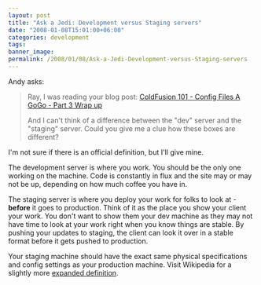 ```yaml
---
layout: post
title: "Ask a Jedi: Development versus Staging servers"
date: "2008-01-08T15:01:00+06:00"
categories: development 
tags: 
banner_image: 
permalink: /2008/01/08/Ask-a-Jedi-Development-versus-Staging-servers
---
```


Andy asks:

<blockquote>
<p>
Ray, I was reading your blog post:
<a href="http://www.raymondcamden.com/index.cfm/2005/9/8/ColdFusion-101-Config-Files-AGoGo-Part-3-Wrap-Up
">ColdFusion 101 - Config Files A GoGo - Part 3 Wrap up</a>

And I can't think of a difference between the "dev" server
and the "staging" server.  Could you give me a clue how these boxes are different?
</p>
</blockquote>

I'm not sure if there is an official definition, but I'll give mine.

The development server is where you work. You should be the only one working on the machine. Code is constantly in flux and the site may or may not be up, depending on how much coffee you have in.

The staging server is where you deploy your work for folks to look at - <b>before</b> it goes to production. Think of it as the place you show your client your work. You don't want to show them your dev machine as they may not have time to look at your work right when you know things are stable. By pushing your updates to staging, the client can look it over in a stable format before it gets pushed to production.

Your staging machine should have the exact same physical specifications and config settings as your production machine. Visit Wikipedia for a slightly more <a href="http://en.wikipedia.org/wiki/Staging_site">expanded definition</a>.